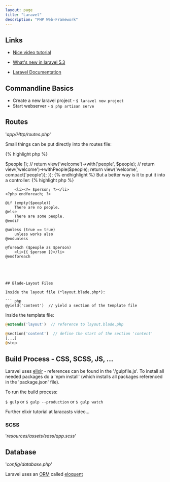 ```yaml
---
layout: page
title: "Laravel"
description: "PHP Web-Framework"
---
```



## Links

* [Nice video tutorial](https://laracasts.com/series/laravel-5-from-scratch)

* [What's new in laravel 5.3](https://laracasts.com/series/whats-new-in-laravel-5-3)

* [Laravel Documentation](https://laravel.com/docs/5.2/)



## Commandline Basics


* Create a new laravel project  -  ``` $ laravel new project ```
* Start webserver  -  ``` $ php artisan serve ```




## Routes

'*app/Http/routes.php*'

Small things can be put directly into the routes file:

{% highlight php %}
<?php
    Route::get('/', function () {
        return view('welcome');       // 'resources/views/welcome.blade.php'
    });

    Route::get('about', function () {
        return view("pages.about");   // 'resources/views/pages/about.blade.php'
    });

    Route::get('/data', function () {
        $people = ['Taylor', 'Matt', 'Jeffrey'];
        // return View::make();
        // return view('welcome', ['people' => $people ]);
        // return view('welcome')->with('people', $people);
        // return view('welcome')->withPeople($people);
        return view('welcome', compact('people'));
    });
{% endhighlight %}


But a better way is it to put it into a controller:

{% highlight php %}
<?php   // Calling Controller Format: ControllerName @ Method
    Route::get('about', 'PagesController@about');
{% endhighlight %}





## Controllers

'*App/Http/Controllers*'

``` bash
$ php artisan help make:controller
$ php artisan make:controller PagesController
```




## Views with Blade - Templating Engine

'*resources/views*'


* [blade doc](https://laravel.com/docs/5.2/blade)


``` php
<!-- the old way:    -->
    <?php foreach ($people as $person) : ?>
        <li><?= $person; ?></li>
    <?php endforeach; ?>

<!-- the blade way: -->
    @if (empty($people))
        There are no people.
    @else
        There are some people.
    @endif

    @unless (true == true)
        unless works also
    @endunless

    @foreach ($people as $person)
        <li>{{ $person }}</li>
    @endforeach
```




## Blade-Layout Files

Inside the layout file (*layout.blade.php*):

``` php
@yield('content')  // yield a section of the template file
```


Inside the template file:

``` php
@extends('layout')  // reference to layout.blade.php

@section('content')  // define the start of the section 'content'
[...]
@stop
```



## Build Process - CSS, SCSS, JS, ...


Laravel uses [elixir](https://www.laravel.com/docs/5.3/elixir) - references can be found in the '/gulpfile.js'. To install all needed packages do a 'npm install' (which installs all packages referenced in the 'package.json' file).


To run the build process:

``` $ gulp ```  or  ``` $ gulp --production ```  or  ``` $ gulp watch ```


Further elixir tutorial at laracasts video...



### SCSS

'*resources/assets/sass/app.scss*'




## Database

'*config/database.php*'


Laravel uses an [ORM](https://en.wikipedia.org/wiki/Object-relational_mapping) called [eloquent](https://laravel.com/docs/5.3/eloquent)









